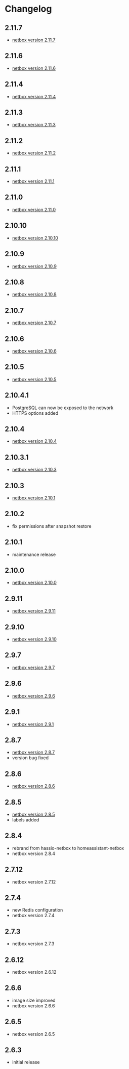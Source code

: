 # Changelog

## 2.11.7

- [netbox version 2.11.7](https://github.com/netbox-community/netbox/releases/tag/v2.11.7)

## 2.11.6

- [netbox version 2.11.6](https://github.com/netbox-community/netbox/releases/tag/v2.11.6)

## 2.11.4

- [netbox version 2.11.4](https://github.com/netbox-community/netbox/releases/tag/v2.11.4)

## 2.11.3

- [netbox version 2.11.3](https://github.com/netbox-community/netbox/releases/tag/v2.11.3)

## 2.11.2

- [netbox version 2.11.2](https://github.com/netbox-community/netbox/releases/tag/v2.11.2)

## 2.11.1

- [netbox version 2.11.1](https://github.com/netbox-community/netbox/releases/tag/v2.11.1)

## 2.11.0

- [netbox version 2.11.0](https://github.com/netbox-community/netbox/releases/tag/v2.11.0)

## 2.10.10

- [netbox version 2.10.10](https://github.com/netbox-community/netbox/releases/tag/v2.10.10)

## 2.10.9

- [netbox version 2.10.9](https://github.com/netbox-community/netbox/releases/tag/v2.10.9)

## 2.10.8

- [netbox version 2.10.8](https://github.com/netbox-community/netbox/releases/tag/v2.10.8)

## 2.10.7

- [netbox version 2.10.7](https://github.com/netbox-community/netbox/releases/tag/v2.10.7)

## 2.10.6

- [netbox version 2.10.6](https://github.com/netbox-community/netbox/releases/tag/v2.10.6)

## 2.10.5

- [netbox version 2.10.5](https://github.com/netbox-community/netbox/releases/tag/v2.10.5)

## 2.10.4.1

- PostgreSQL can now be exposed to the network
- HTTPS options added

## 2.10.4

- [netbox version 2.10.4](https://github.com/netbox-community/netbox/releases/tag/v2.10.4)

## 2.10.3.1

- [netbox version 2.10.3](https://github.com/netbox-community/netbox/releases/tag/v2.10.3)

## 2.10.3

- [netbox version 2.10.1](https://github.com/netbox-community/netbox/releases/tag/v2.10.1)

## 2.10.2

- fix permissions after snapshot restore

## 2.10.1

- maintenance release

## 2.10.0

- [netbox version 2.10.0](https://github.com/netbox-community/netbox/releases/tag/v2.10.0)

## 2.9.11

- [netbox version 2.9.11](https://github.com/netbox-community/netbox/releases/tag/v2.9.11)

## 2.9.10

- [netbox version 2.9.10](https://github.com/netbox-community/netbox/releases/tag/v2.9.10)

## 2.9.7

- [netbox version 2.9.7](https://github.com/netbox-community/netbox/releases/tag/v2.9.7)

## 2.9.6

- [netbox version 2.9.6](https://github.com/netbox-community/netbox/releases/tag/v2.9.6)

## 2.9.1

- [netbox version 2.9.1](https://github.com/netbox-community/netbox/releases/tag/v2.9.1)

## 2.8.7

- [netbox version 2.8.7](https://github.com/netbox-community/netbox/releases/tag/v2.8.7)
- version bug fixed

## 2.8.6

- [netbox version 2.8.6](https://github.com/netbox-community/netbox/releases/tag/v2.8.6)


## 2.8.5

- [netbox version 2.8.5](https://github.com/netbox-community/netbox/releases/tag/v2.8.5)
- labels added

## 2.8.4

- rebrand from hassio-netbox to homeassistant-netbox
- netbox version 2.8.4

## 2.7.12

- netbox version 2.7.12

## 2.7.4

- new Redis configuration
- netbox version 2.7.4

## 2.7.3

- netbox version 2.7.3

## 2.6.12

- netbox version 2.6.12

## 2.6.6

- image size improved
- netbox version 2.6.6

## 2.6.5

- netbox version 2.6.5

## 2.6.3

- initial release
